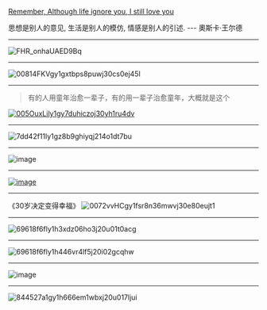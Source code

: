 [Remember, Although life ignore you, I still love you](https://github.com/bxb100/blog/issues/3)

思想是别人的意见, 生活是别人的模仿, 情感是别人的引述.  --- 奧斯卡·王尔德

---

<a id="issuecomment-1000731478"></a>
![FHR_onhaUAED9Bq](https://user-images.githubusercontent.com/20685961/147336969-b3c61b57-fa2d-40d4-b361-678cf7853fd9.jpg)


---

<a id="issuecomment-1001852382"></a>
![00814FKVgy1gxtbps8puwj30cs0ej45l](https://user-images.githubusercontent.com/20685961/147525618-4985ef49-778a-4eed-9393-771c696ef92f.jpg)


---

<a id="issuecomment-1008554191"></a>
> 有的人用童年治愈一辈子，有的用一辈子治愈童年，大概就是这个

[![005OuxLily1gy7duhiczoj30yh1ru4dv](https://user-images.githubusercontent.com/20685961/148721530-e906168d-aadd-49b1-9847-d8bf0953531a.jpg)](http://jandan.net/t/5130436)

---

<a id="issuecomment-1034644960"></a>
![7dd42f11ly1gz8b9ghiyqj214o1dt7bu](https://user-images.githubusercontent.com/20685961/153370287-26c895f2-ea71-47cc-9d11-d5bdbcb6865d.jpg)


---

<a id="issuecomment-1073213019"></a>
![image](https://user-images.githubusercontent.com/20685961/159156807-241859b9-8f7b-4e7c-9448-29863e14bbef.png)


---

<a id="issuecomment-1073701776"></a>
[![image](https://user-images.githubusercontent.com/20685961/159238460-c3d33e43-1ba1-4a99-b5dd-60e70b794471.png)](http://jandan.net/t/5190264)


---

<a id="issuecomment-1164470663"></a>
《30岁决定变得幸福》
![0072vvHCgy1fsr8n36mwvj30e80eujt1](https://user-images.githubusercontent.com/20685961/175321844-b560fcc7-b46f-4bc3-b9f6-1f2556621f14.jpg)


---

<a id="issuecomment-1176258771"></a>
![69618f6fly1h3xdz06ho3j20u01t0acg](https://user-images.githubusercontent.com/20685961/177568016-66d3bf89-09d0-4b6d-b920-1f3cf1e6bf07.jpg)


---

<a id="issuecomment-1182660440"></a>
![69618f6fly1h446vr4lf5j20i02gcqhw](https://user-images.githubusercontent.com/20685961/178628911-6dcc7c6c-bb89-4d54-b292-181c8167f70c.jpg)


---

<a id="issuecomment-1208885742"></a>
![image](https://user-images.githubusercontent.com/20685961/183561817-5d99b0e8-4623-402f-9153-90cbb1fe9773.png)


---

<a id="issuecomment-1249978823"></a>
![844527a1gy1h666em1wbxj20u017ljui](https://user-images.githubusercontent.com/20685961/190836656-11c1cc97-258c-427d-95e2-36398cef5df2.jpg)
